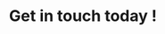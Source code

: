 ---
#######################
## To keep any param unused, just leave its value as empty. Nothing after the : for the param
#######################
########################
# Required params for each section
id: 8 # id of the section used for id'ing the section in classes
is_active: "no"
title: "Get in touch today !"
bg_image: "/assets/images/back_sec_eight.png"
has_form: "yes"
form_background_color: "#ffd42d"
#################################
# Container and grid classes
css_classes_section: "pt-5 pb-5"
css_classes_container: "container pt-5 pb-5 text-center"
css_classes_row: "row justify-content-center"
# Classes for grid columns
css_classes_col_one: "col-sm-12 col-md-6"
#################################
# CSS classes for the params above
css_classes_title: "mb-5 fw-bold text-white fs-1"
---